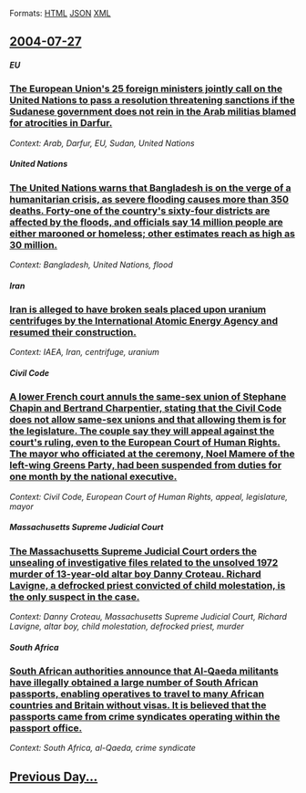 
Formats: [HTML](2004/07/27/index.html)  [JSON](2004/07/27/index.json)  [XML](2004/07/27/index.xml)  

## [2004-07-27](/news/2004/07/27/index.md)

##### EU
### [ The European Union's 25 foreign ministers jointly call on the United Nations to pass a resolution threatening sanctions if the Sudanese government does not rein in the Arab militias blamed for atrocities in Darfur. ](/news/2004/07/27/the-european-union-s-25-foreign-ministers-jointly-call-on-the-united-nations-to-pass-a-resolution-threatening-sanctions-if-the-sudanese-gov.md)
_Context: Arab, Darfur, EU, Sudan, United Nations_

##### United Nations
### [ The United Nations warns that Bangladesh is on the verge of a humanitarian crisis, as severe flooding causes more than 350 deaths. Forty-one of the country's sixty-four districts are affected by the floods, and officials say 14 million people are either marooned or homeless; other estimates reach as high as 30 million. ](/news/2004/07/27/the-united-nations-warns-that-bangladesh-is-on-the-verge-of-a-humanitarian-crisis-as-severe-flooding-causes-more-than-350-deaths-forty-on.md)
_Context: Bangladesh, United Nations, flood_

##### Iran
### [ Iran is alleged to have broken seals placed upon uranium centrifuges by the International Atomic Energy Agency and resumed their construction. ](/news/2004/07/27/iran-is-alleged-to-have-broken-seals-placed-upon-uranium-centrifuges-by-the-international-atomic-energy-agency-and-resumed-their-constructi.md)
_Context: IAEA, Iran, centrifuge, uranium_

##### Civil Code
### [ A lower French court annuls the same-sex union of Stephane Chapin and Bertrand Charpentier, stating that the Civil Code does not allow same-sex unions and that allowing them is for the legislature. The couple say they will appeal against the court's ruling, even to the European Court of Human Rights. The mayor who officiated at the ceremony, Noel Mamere of the left-wing Greens Party, had been suspended from duties for one month by the national executive. ](/news/2004/07/27/a-lower-french-court-annuls-the-same-sex-union-of-stephane-chapin-and-bertrand-charpentier-stating-that-the-civil-code-does-not-allow-same.md)
_Context: Civil Code, European Court of Human Rights, appeal, legislature, mayor_

##### Massachusetts Supreme Judicial Court
### [ The Massachusetts Supreme Judicial Court orders the unsealing of investigative files related to the unsolved 1972 murder of 13-year-old altar boy Danny Croteau. Richard Lavigne, a defrocked priest convicted of child molestation, is the only suspect in the case. ](/news/2004/07/27/the-massachusetts-supreme-judicial-court-orders-the-unsealing-of-investigative-files-related-to-the-unsolved-1972-murder-of-13-year-old-alt.md)
_Context: Danny Croteau, Massachusetts Supreme Judicial Court, Richard Lavigne, altar boy, child molestation, defrocked priest, murder_

##### South Africa
### [ South African authorities announce that Al-Qaeda militants have illegally obtained a large number of South African passports, enabling operatives to travel to many African countries and Britain without visas. It is believed that the passports came from crime syndicates operating within the passport office. ](/news/2004/07/27/south-african-authorities-announce-that-al-qaeda-militants-have-illegally-obtained-a-large-number-of-south-african-passports-enabling-oper.md)
_Context: South Africa, al-Qaeda, crime syndicate_

## [Previous Day...](/news/2004/07/26/index.md)

